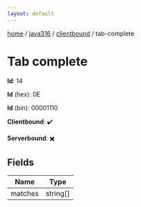 ```yaml
---
layout: default
---
```


[home](/)  /  [java316](/protocol/java316)  /  [clientbound](/protocol/java316/clientbound)  /  tab-complete

# Tab complete

**Id**: 14

**Id** (hex): 0E

**Id** (bin): 00001110

**Clientbound**: ✔️

**Serverbound**: ✖️

## Fields

Name | Type
---|---
matches | string[]

